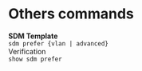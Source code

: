 # Others commands
**SDM Template**  
<code>sdm prefer {vlan | advanced}</code>  
Verification  
<code>show sdm prefer</code>